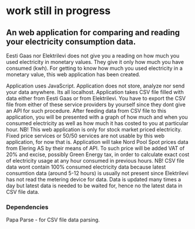 # work still in progress

## An web application for comparing and reading your electricity consumption data.

Eesti Gaas nor Elektrilevi does not give you a reading on how much you used electricity in monetary values.
They give it only how much you have consumed (kwh). For getting to know how much you used electricity in a
monetary value, this web application has been created.

Application uses JavaScript.
Application does not store, analyze nor send your data anywhere. Its all localhost.
Application takes CSV file filled with data either from Eesti Gaas or from Elektrilevi. You have to export
the CSV file from either of these service providers by yourself since they dont give an API for such procedure.
After feeding data from CSV file to this application, you will be presented with a graph of how much and when
you consumed electricity as well as how much it has costed to you at particular hour.
NB! This web application is only for stock market priced electricity. Fixed price services or 50/50 services
are not usable by this web application, for now that is.
Application will take Nord Pool Spot prices data from Elering AS by their means of API. To such price will be
added VAT of 20% and excise, possibly Green Energy tax, in order to calculate exact cost of electricity usage
at any hour consumed in previous hours.
NB! CSV file data wont contain 100% consumed electricity data because latest consumtion data (around 5-12 hours)
is usually not present since Elektrilevi has not read the metering device for data. Data is updated many times
a day but latest data is needed to be waited for, hence no the latest data in CSV file data.

### Dependencies

Papa Parse - for CSV file data parsing.
